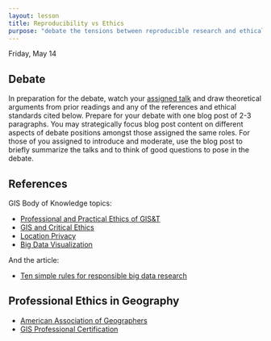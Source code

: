 ```yaml
---
layout: lesson
title: Reproducibility vs Ethics
purpose: "debate the tensions between reproducible research and ethical research"
---
```


Friday, May 14

## Debate

In preparation for the debate, watch your [assigned talk](2021-05-07-covid-webinar) and draw theoretical arguments from prior readings and any of the references and ethical standards cited below. Prepare for your debate with one blog post of 2-3 paragraphs. You may strategically focus blog post content on different aspects of debate positions amongst those assigned the same roles. For those of you assigned to introduce and moderate, use the blog post to briefly summarize the talks and to think of good questions to pose in the debate.

## References

GIS Body of Knowledge topics:

- [Professional and Practical Ethics of GIS&T](https://gistbok.ucgis.org/bok-topics/professional-and-practical-ethics-gist)
- [GIS and Critical Ethics](https://gistbok.ucgis.org/bok-topics/gis-and-critical-ethics)
- [Location Privacy](https://gistbok.ucgis.org/bok-topics/location-privacy)
- [Big Data Visualization](https://gistbok.ucgis.org/bok-topics/big-data-visualization)

And the article:

- [Ten simple rules for responsible big data research](https://journals.plos.org/ploscompbiol/article?id=10.1371/journal.pcbi.1005399)

## Professional Ethics in Geography

- [American Association of Geographers](http://www.aag.org/cs/about_aag/governance/statement_of_professional_ethics)
- [GIS Professional Certification](https://www.gisci.org/Ethics/CodeofEthics.aspx)





